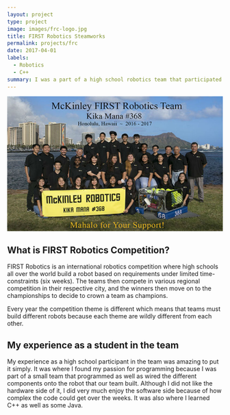 ```yaml
---
layout: project
type: project
image: images/frc-logo.jpg
title: FIRST Robotics Steamworks
permalink: projects/frc
date: 2017-04-01
labels:
  - Robotics
  - C++
summary: I was a part of a high school robotics team that participated in an international high school robotics competition called FIRST Robotics Competition, or FRC.
---
```



 <img class="image" src="../images/2017-TeamPicture.jpg">
 
## What is FIRST Robotics Competition?

FIRST Robotics is an international robotics competition where high schools all over the world build a robot based on requirements under limited time-constraints (six weeks). The teams then compete in various regional competition in their respective city, and the winners then move on to the championships to decide to crown a team as champions.

Every year the competition theme is different which means that teams must build different robots because each theme are wildly different from each other.

## My experience as a student in the team

My experience as a high school participant in the team was amazing to put it simply. It was where I found my passion for programming because I was part of a small team that programmed as well as wired the different components onto the robot that our team built. Although I did not like the hardware side of it, I did very much enjoy the software side because of how complex the code could get over the weeks. It was also where I learned C++ as well as some Java.
